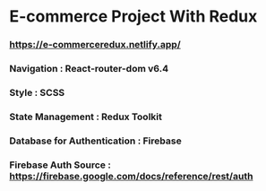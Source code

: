 # E-commerce Project With Redux
### https://e-commerceredux.netlify.app/
### Navigation : React-router-dom v6.4
### Style : SCSS
### State Management : Redux Toolkit
### Database for Authentication : Firebase 
### Firebase Auth Source : https://firebase.google.com/docs/reference/rest/auth

